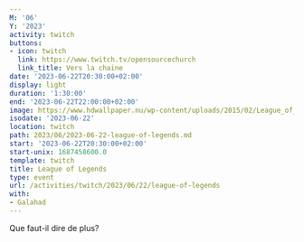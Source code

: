 ```yaml
---
M: '06'
Y: '2023'
activity: twitch
buttons:
- icon: twitch
  link: https://www.twitch.tv/opensourcechurch
  link_title: Vers la chaine
date: '2023-06-22T20:30:00+02:00'
display: light
duration: '1:30:00'
end: '2023-06-22T22:00:00+02:00'
image: https://www.hdwallpaper.nu/wp-content/uploads/2015/02/League_of_Legends_27.jpeg
isodate: '2023-06-22'
location: twitch
path: 2023/06/2023-06-22-league-of-legends.md
start: '2023-06-22T20:30:00+02:00'
start-unix: 1687458600.0
template: twitch
title: League of Legends
type: event
url: /activities/twitch/2023/06/22/league-of-legends
with:
- Galahad
---
```

Que faut-il dire de plus?
